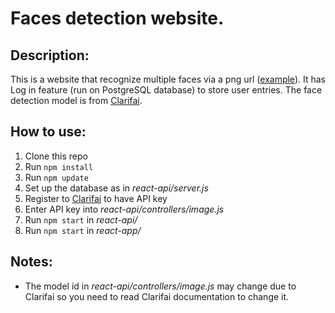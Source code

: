 # Faces detection website.
## Description:
This is a website that recognize multiple faces via a png url ([example](https://www.google.com/url?sa=i&url=https%3A%2F%2Fwww.is.fi%2Fviihde%2Fart-2000008395912.html&psig=AOvVaw342EiO-mqnzyxDra62jcW-&ust=1641739520678000&source=images&cd=vfe&ved=0CAsQjRxqFwoTCIj8pr6yovUCFQAAAAAdAAAAABAD)). It has Log in feature (run on PostgreSQL database) to store user entries. The face detection model is from [Clarifai][clarifai].</br>
## How to use:
1. Clone this repo
2. Run `npm install`
3. Run `npm update`
4. Set up the database as in <em>react-api/server.js</em>
5. Register to [Clarifai][clarifai] to have API key
6. Enter API key into <em>react-api/controllers/image.js</em>
7. Run `npm start` in <em>react-api/</em>
8. Run `npm start` in <em>react-app/</em>

## Notes:
- The model id in <em>react-api/controllers/image.js</em> may change due to Clarifai so you need to read Clarifai documentation to change it.

[clarifai]: (https://www.clarifai.com/models/ai-face-detection)
